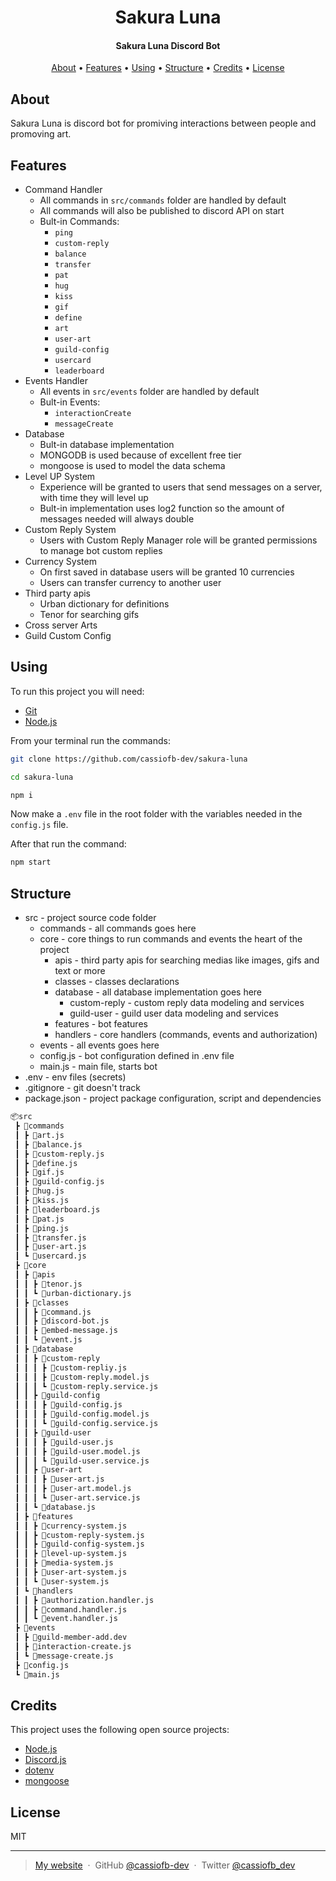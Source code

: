 <h1 align="center">
  Sakura Luna
</h1>

<h4 align="center">Sakura Luna Discord Bot</h4>

<p align="center">
  <a href="#about">About</a> •
  <a href="#features">Features</a> •
  <a href="#using">Using</a> •
  <a href="#structure">Structure</a> •
  <a href="#credits">Credits</a> •
  <a href="#license">License</a>
</p>

## About

Sakura Luna is discord bot for promiving interactions between people and promoving art.

## Features

* Command Handler
  * All commands in ``src/commands`` folder are handled by default
  * All commands will also be published to discord API on start
  * Bult-in Commands:
    * ``ping``
    * ``custom-reply``
    * ``balance``
    * ``transfer``
    * ``pat``
    * ``hug``
    * ``kiss``
    * ``gif``
    * ``define``
    * ``art``
    * ``user-art``
    * ``guild-config``
    * ``usercard``
    * ``leaderboard``
* Events Handler
  * All events in ``src/events`` folder are handled by default
  * Bult-in Events:
    * ``interactionCreate``
    * ``messageCreate``
* Database
  * Bult-in database implementation
  * MONGODB is used because of excellent free tier
  * mongoose is used to model the data schema
* Level UP System
  * Experience will be granted to users that send messages on a server, with time they will level up
  * Bult-in implementation uses log2 function so the amount of messages needed will always double
* Custom Reply System
  * Users with Custom Reply Manager role will be granted permissions to manage bot custom replies
* Currency System
  * On first saved in database users will be granted 10 currencies
  * Users can transfer currency to another user
* Third party apis
  * Urban dictionary for definitions
  * Tenor for searching gifs
* Cross server Arts
* Guild Custom Config

## Using

To run this project you will need:

* [Git](https://git-scm.com/)
* [Node.js](https://nodejs.org/en/)

From your terminal run the commands:

```bash
git clone https://github.com/cassiofb-dev/sakura-luna

cd sakura-luna

npm i
```

Now make a ``.env`` file in the root folder with the variables needed in the ``config.js`` file.

After that run the command:

```bash
npm start
```

## Structure

* src - project source code folder
  * commands - all commands goes here
  * core - core things to run commands and events the heart of the project
    * apis - third party apis for searching medias like images, gifs and text or more
    * classes - classes declarations
    * database - all database implementation goes here
      * custom-reply - custom reply data modeling and services
      * guild-user - guild user data modeling and services
    * features - bot features
    * handlers - core handlers (commands, events and authorization)
  * events - all events goes here
  * config.js - bot configuration defined in .env file
  * main.js - main file, starts bot
* .env - env files (secrets)
* .gitignore - git doesn't track
* package.json - project package configuration, script and dependencies

```txt
📦src
 ┣ 📂commands
 ┃ ┣ 📜art.js
 ┃ ┣ 📜balance.js
 ┃ ┣ 📜custom-reply.js
 ┃ ┣ 📜define.js
 ┃ ┣ 📜gif.js
 ┃ ┣ 📜guild-config.js
 ┃ ┣ 📜hug.js
 ┃ ┣ 📜kiss.js
 ┃ ┣ 📜leaderboard.js
 ┃ ┣ 📜pat.js
 ┃ ┣ 📜ping.js
 ┃ ┣ 📜transfer.js
 ┃ ┣ 📜user-art.js
 ┃ ┗ 📜usercard.js
 ┣ 📂core
 ┃ ┣ 📂apis
 ┃ ┃ ┣ 📜tenor.js
 ┃ ┃ ┗ 📜urban-dictionary.js
 ┃ ┣ 📂classes
 ┃ ┃ ┣ 📜command.js
 ┃ ┃ ┣ 📜discord-bot.js
 ┃ ┃ ┣ 📜embed-message.js
 ┃ ┃ ┗ 📜event.js
 ┃ ┣ 📂database
 ┃ ┃ ┣ 📂custom-reply
 ┃ ┃ ┃ ┣ 📜custom-repliy.js
 ┃ ┃ ┃ ┣ 📜custom-reply.model.js
 ┃ ┃ ┃ ┗ 📜custom-reply.service.js
 ┃ ┃ ┣ 📂guild-config
 ┃ ┃ ┃ ┣ 📜guild-config.js
 ┃ ┃ ┃ ┣ 📜guild-config.model.js
 ┃ ┃ ┃ ┗ 📜guild-config.service.js
 ┃ ┃ ┣ 📂guild-user
 ┃ ┃ ┃ ┣ 📜guild-user.js
 ┃ ┃ ┃ ┣ 📜guild-user.model.js
 ┃ ┃ ┃ ┗ 📜guild-user.service.js
 ┃ ┃ ┣ 📂user-art
 ┃ ┃ ┃ ┣ 📜user-art.js
 ┃ ┃ ┃ ┣ 📜user-art.model.js
 ┃ ┃ ┃ ┗ 📜user-art.service.js
 ┃ ┃ ┗ 📜database.js
 ┃ ┣ 📂features
 ┃ ┃ ┣ 📜currency-system.js
 ┃ ┃ ┣ 📜custom-reply-system.js
 ┃ ┃ ┣ 📜guild-config-system.js
 ┃ ┃ ┣ 📜level-up-system.js
 ┃ ┃ ┣ 📜media-system.js
 ┃ ┃ ┣ 📜user-art-system.js
 ┃ ┃ ┗ 📜user-system.js
 ┃ ┗ 📂handlers
 ┃ ┃ ┣ 📜authorization.handler.js
 ┃ ┃ ┣ 📜command.handler.js
 ┃ ┃ ┗ 📜event.handler.js
 ┣ 📂events
 ┃ ┣ 📜guild-member-add.dev
 ┃ ┣ 📜interaction-create.js
 ┃ ┗ 📜message-create.js
 ┣ 📜config.js
 ┗ 📜main.js
```

## Credits

This project uses the following open source projects:

* [Node.js](https://github.com/nodejs/node)
* [Discord.js](https://github.com/discordjs/discord.js)
* [dotenv](https://github.com/motdotla/dotenv)
* [mongoose](https://github.com/Automattic/mongoose)

## License

MIT

---

> [My website](https://cassiofernando.netlify.app/) &nbsp;&middot;&nbsp;
> GitHub [@cassiofb-dev](https://github.com/cassiofb-dev) &nbsp;&middot;&nbsp;
> Twitter [@cassiofb_dev](https://twitter.com/cassiofb_dev)
